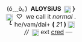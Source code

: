 <div style="text-align:center"><span style="font-size:12pt">(&oacute;﹏&ograve;｡)&nbsp;&nbsp;<b>ALOYSiUS&nbsp;&nbsp;</b><img alt="" height="20" src="https://i.imgur.com/IpAGM8A.gif" style="height:auto; vertical-align:middle; width:18px" width="20" />&nbsp;<b>}</b><br />
<img alt="" height="20" src="https://i.imgur.com/H7QfseA.gif" style="height:auto; vertical-align:middle; width:18px" width="20" />&nbsp; ♡&nbsp; we call it <i>normal</i>&nbsp;.<br />
<b><i>╰</i></b>&nbsp; he/vam/dai+&nbsp;<b>(</b>&nbsp;<i>21</i>&nbsp;<b>)</b>&nbsp;<img alt="" height="20" src="https://i.imgur.com/Mw5KLYW.gif" style="height:auto; vertical-align:middle; width:18px" width="20" /><br />
<a href="www.youtube-nocookie.com/embed/eo6qo7-kvGM"><img src="https://i.imgur.com/Qhrvq1Y.png" width="30" height="12" border="0"></a>&nbsp;&nbsp;<i>//&nbsp;</i>&nbsp;<img alt="" height="20" src="https://i.imgur.com/w0jQKM0.gif" style="height:auto; vertical-align:middle; width:18px" width="20" />&nbsp;ext <a href="https://www.quotev.com/kleenexbox">cred</a>&nbsp;<s>&nbsp; &nbsp;&nbsp;</s></span></div>
